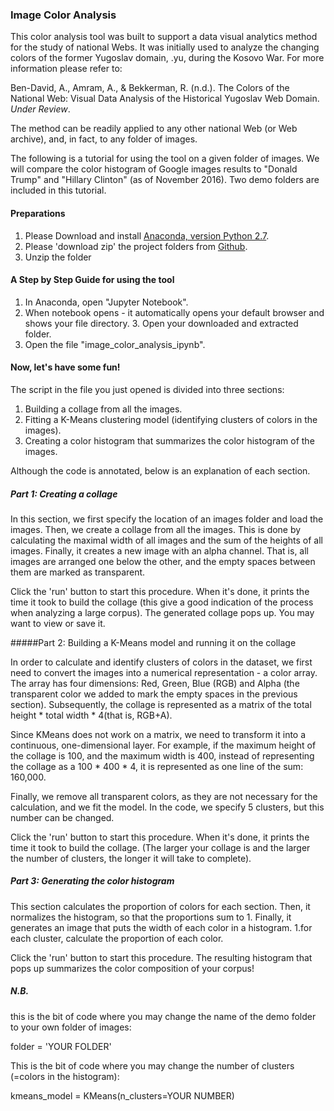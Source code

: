 ### Image Color Analysis

This color analysis tool was built to support a data visual analytics method for the study of  national Webs. It was initially used to analyze the changing colors of the former Yugoslav domain, .yu, during the Kosovo War. For more information please refer to:

Ben-David, A., Amram, A., & Bekkerman, R. (n.d.). The Colors of the National Web: Visual Data Analysis of the Historical Yugoslav Web Domain. *Under Review*.
 

The method can be readily applied to any other national Web (or Web archive), and, in fact, to any folder of images.

The following is a tutorial for using the tool on a given folder of images. We will compare the color histogram of Google images results to "Donald Trump" and "Hillary Clinton" (as of November 2016). Two demo folders are included in this tutorial.


#### Preparations

1. Please Download and install [Anaconda, version Python 2.7](https://www.continuum.io/downloads).
2. Please 'download zip' the project folders from [Github](https://github.com/omilab/image-color-analysis/archive/master.zip).
3. Unzip the folder

#### A  Step by Step Guide for using the tool

1. In Anaconda, open "Jupyter Notebook".
2. When notebook opens - it automatically opens your default browser and shows your file directory. 3. Open your downloaded and extracted folder.
4. Open the file "image_color_analysis_ipynb".

#### Now, let's have some fun!

The script in the file you just opened is divided into three sections:

1. Building a collage from all the images.
2. Fitting a K-Means clustering model (identifying clusters of colors in the images).
3. Creating a color histogram that summarizes the color histogram of the images.

Although the code is annotated, below is an explanation of each section.

##### Part 1: Creating a collage

In this section, we first specify the location of an images folder and load the images. Then, we create a collage from all the images. This is done by calculating the maximal width of all images and the sum of the heights of all images. Finally, it creates a new image with an alpha channel. That is, all images are arranged one below the other, and the empty spaces between them are marked as transparent.

Click the 'run' button to start this procedure. When it's done, it prints the time it took to build the collage (this give a good indication of the process when analyzing a large corpus). The generated collage pops up. You may want to view or save it.
 

#####Part 2: Building a K-Means model and running it on the collage 

In order to calculate and identify clusters of colors in the dataset, we first need to convert the images into a numerical representation - a color array. The array has four dimensions: Red, Green, Blue (RGB) and Alpha (the transparent color we added to mark the empty spaces in the previous section).
Subsequently, the collage is represented as a matrix of the total height * total width * 4(that is, RGB+A).

Since KMeans does not work on a matrix, we need to transform it into a continuous, one-dimensional layer. For example, if the maximum height of the collage is 100, and the maximum width is 400, instead of representing the collage as a 100 * 400 * 4, it is represented as one line of the sum: 160,000.

Finally, we remove all transparent colors, as they are not necessary for the calculation, and we fit the model. In the code, we specify 5 clusters, but this number can be changed.

Click the 'run' button to start this procedure. When it's done, it prints the time it took to build the collage. (The larger your collage is and the larger the number of clusters, the longer it will take to complete).


##### Part 3: Generating the color histogram

This section calculates the proportion of colors for each section. Then, it normalizes the histogram, so that the proportions sum to 1.
Finally, it generates an image that puts the width of each color in a histogram.
1.for each cluster, calculate the proportion of each color.

Click the 'run' button to start this procedure. The resulting histogram that pops up summarizes the color composition of your corpus!


##### N.B.

this is the bit of code where you may change the name of the demo folder to your own folder of images:

folder = 'YOUR FOLDER'

This is the bit of code where you may change the number of clusters (=colors in the histogram):

kmeans_model = KMeans(n_clusters=YOUR NUMBER)


